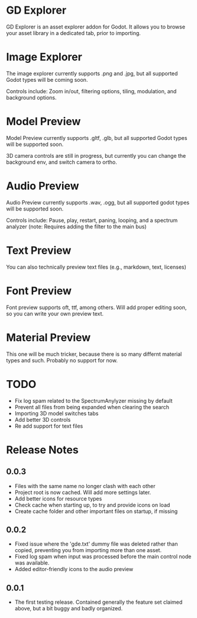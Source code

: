 # GD Explorer

GD Explorer is an asset explorer addon for Godot. It allows you to browse your asset library 
in a dedicated tab, prior to importing. 

# Image Explorer

The image explorer currently supports .png and .jpg, but all supported Godot types will be coming
soon. 

Controls include: Zoom in/out, filtering options, tiling, modulation, and background options.

# Model Preview

Model Preview currently supports .gltf, .glb, but all supported Godot types will be supported soon.

3D camera controls are still in progress, but currently you can change the background env, and switch camera to ortho.

# Audio Preview

Audio Preview currently supports .wav, .ogg, but all supported godot types will be supported soon.

Controls include: Pause, play, restart, paning, looping, and a spectrum analyzer (note: Requires adding the filter to the main bus)

# Text Preview

You can also technically preview text files (e.g., markdown, text, licenses)

# Font Preview

Font preview supports oft, ttf, among others. Will add proper editing soon, so you can write your own preview text.

# Material Preview

This one will be much tricker, because there is so many differnt material types and such. Probably no support for now.

# TODO

 - Fix log spam related to the SpectrumAnylyzer missing by default
 - Prevent all files from being expanded when clearing the search
 - Importing 3D model switches tabs
 - Add better 3D controls
 - Re add support for text files


# Release Notes

## 0.0.3

 - Files with the same name no longer clash with each other 
 - Project root is now cached. Will add more settings later.
 - Add better icons for resource types
 - Check cache when starting up, to try and provide icons on load
 - Create cache folder and other important files on startup, if missing

## 0.0.2

 - Fixed issue where the 'gde.txt' dummy file was deleted rather than copied, preventing you from importing more than one asset.
 - Fixed log spam when input was processed before the main control node was available.
 - Added editor-friendly icons to the audio preview

## 0.0.1

 - The first testing release. Contained generally the feature set claimed above, but a bit buggy and badly organized.

 
